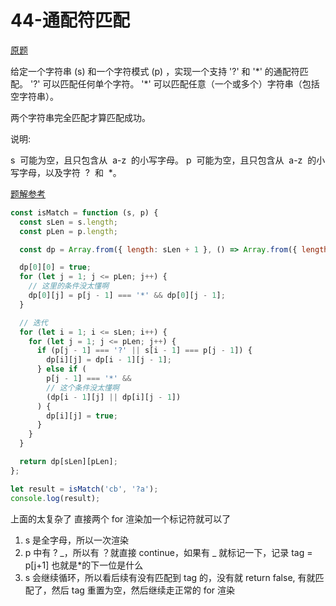 # 44-通配符匹配

[原题](https://leetcode-cn.com/problems/wildcard-matching/)

给定一个字符串 (s) 和一个字符模式 (p) ，实现一个支持 '?' 和 '\*' 的通配符匹配。
'?' 可以匹配任何单个字符。
'\*' 可以匹配任意（一个或多个）字符串（包括空字符串）。

两个字符串完全匹配才算匹配成功。

说明:

s  可能为空，且只包含从  a-z  的小写字母。
p  可能为空，且只包含从  a-z  的小写字母，以及字符  ?  和  \*。

[题解参考](https://leetcode-cn.com/problems/wildcard-matching/solution/shou-hua-tu-jie-dong-tai-gui-hua-de-si-lu-by-hyj8/)

```javascript
const isMatch = function (s, p) {
  const sLen = s.length;
  const pLen = p.length;

  const dp = Array.from({ length: sLen + 1 }, () => Array.from({ length: pLen + 1 }).fill(false));

  dp[0][0] = true;
  for (let j = 1; j <= pLen; j++) {
    // 这里的条件没太懂啊
    dp[0][j] = p[j - 1] === '*' && dp[0][j - 1];
  }

  // 迭代
  for (let i = 1; i <= sLen; i++) {
    for (let j = 1; j <= pLen; j++) {
      if (p[j - 1] === '?' || s[i - 1] === p[j - 1]) {
        dp[i][j] = dp[i - 1][j - 1];
      } else if (
        p[j - 1] === '*' &&
        // 这个条件没太懂啊
        (dp[i - 1][j] || dp[i][j - 1])
      ) {
        dp[i][j] = true;
      }
    }
  }

  return dp[sLen][pLen];
};

let result = isMatch('cb', '?a');
console.log(result);
```

上面的太复杂了
直接两个 for 渲染加一个标记符就可以了

1. s 是全字母，所以一次渲染
2. p 中有 ? _，所以有 ？就直接 continue，如果有 _ 就标记一下，记录 tag = p[j+1] 也就是\*的下一位是什么
3. s 会继续循环，所以看后续有没有匹配到 tag 的，没有就 return false, 有就匹配了，然后 tag 重置为空，然后继续走正常的 for 渲染
